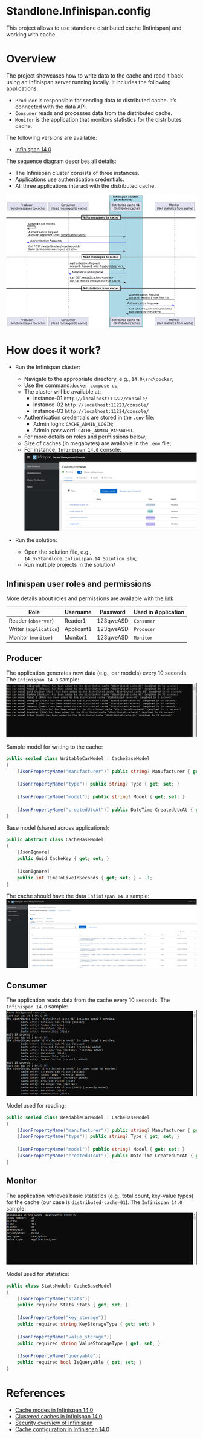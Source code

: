 # Standlone.Infinispan.config
This project allows to use standlone distributed cache (Infinispan) and working with cache.

# Overview

The project showcases how to write data to the cache and read it back using an Infinispan server running locally. It includes the following applications:
 - `Producer` is responsible for sending data to distributed cache. It’s connected with the data API.
 - `Consumer` reads and processes data from the distributed cache.
 - `Monitor` is the application that monitors statistics for the distributes cache.

The following versions are available:
- [Infinispan 14.0](14.0/src/)

The sequence diagram describes all details:
- The Infinispan cluster consists of three instances.
- Applications use authentication credentials.
- All three applications interact with the distributed cache.


![sequence diagram for apps](docs/img/diagram1.png)

# How does it work?

- Run the Infinispan cluster:
  - Navigate to the appropriate directory, e.g., `14.0\src\docker`;
  - Use the command:`docker compose up`;
  - The cluster will be available at:
    - instance-01 `http://localhost:11222/console/`
    - instance-02 `http://localhost:11223/console/`
    - instance-03 `http://localhost:11224/console/`
  - Authentication credentials are stored in the `.env` file:
    - Admin login: `CACHE_ADMIN_LOGIN`;
    - Admin password: `CACHE_ADMIN_PASSWORD`.
  - For more details on roles and permissions below;
  - Size of caches (in megabytes) are available in the `.env` file;
  - For instance, `Infinispan 14.0` console:
![console](docs/img//14.0/console.png)

- Run the solution:
  - Open the solution file, e.g., `14.0\Standlone.Infinispan.14.Solution.sln`;
  - Run multiple projects in the solution/

## Infinispan user roles and permissions
More details about roles and permissions are available with the [link](https://infinispan.org/docs/stable/titles/security/security.html#default-user-roles_security-authorization)

| Role | Username | Password | Used in Application |
| -------- | -------- | -------- | -------- |
| Reader (`observer`) | Reader1 | 123qweASD | `Consumer` |
| Writer (`application`) | Applicant1 | 123qweASD | `Producer` |
| Monitor (`monitor`) | Monitor1 | 123qweASD | `Monitor` |


## Producer
The application generates new data (e.g., car models) every 10 seconds. The `Infinispan 14.0` sample:
![producer](docs/img//14.0/producer.png)

Sample model for writing to the cache:
```csharp
public sealed class WritableCarModel : CacheBaseModel
{
    [JsonPropertyName("manufacturer")] public string? Manufacturer { get; set; }

    [JsonPropertyName("type")] public string? Type { get; set; }

    [JsonPropertyName("model")] public string? Model { get; set; }

    [JsonPropertyName("createdUtcAt")] public DateTime CreatedUtcAt { get; set; } = DateTime.UtcNow;
}
```
Base model (shared across applications):
```csharp
public abstract class CacheBaseModel
{
    [JsonIgnore]
    public Guid CacheKey { get; set; }
    
    [JsonIgnore]
    public int TimeToLiveInSeconds { get; set; } = -1;
}
```

The cache should have the data `Infinispan 14.0` sample:
![cache](docs/img//14.0/cache_01.png)

## Consumer
The application reads data from the cache every 10 seconds. The `Infinispan 14.0` sample:
![consumer](docs/img//14.0/consumer.png)

Model used for reading:
```csharp
public sealed class ReadableCarModel : CacheBaseModel
{
    [JsonPropertyName("manufacturer")] public string? Manufacturer { get; set; }
    [JsonPropertyName("type")] public string? Type { get; set; }

    [JsonPropertyName("model")] public string? Model { get; set; }
    [JsonPropertyName("createdUtcAt")] public DateTime CreatedUtcAt { get; set; } = DateTime.UtcNow;
}
```

## Monitor
The application retrieves basic statistics (e.g., total count, key-value types) for the cache (our case is `distributed-cache-01`). The `Infinispan 14.0` sample:
![monitor](docs/img//14.0/monitor.png)

Model used for statistics:
```csharp
public class StatsModel: CacheBaseModel
{
    [JsonPropertyName("stats")]
    public required Stats Stats { get; set; }
    
    [JsonPropertyName("key_storage")]
    public required string KeyStorageType { get; set; }
    
    [JsonPropertyName("value_storage")]
    public required string ValueStorageType { get; set; }
    
    [JsonPropertyName("queryable")]
    public required bool IsQueryable { get; set; }
}
```

# References
- [Cache modes in Infinispan 14.0](https://infinispan.org/docs/14.0.x/titles/configuring/configuring.html#cache-modes_caches)
- [Clustered caches in Infinispan 14.0](https://infinispan.org/docs/14.0.x/titles/configuring/configuring.html#clustered-caches)
- [Security overview of Infinispan](https://infinispan.org/docs/stable/titles/security/security.html)
- [Cache configuration in Infinispan 14.0](https://infinispan.org/docs/14.0.x/titles/configuring/configuring.html#cache-configuration)

